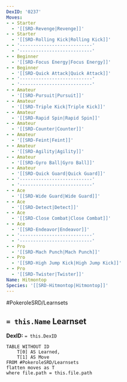 ```yaml
---
DexID: '0237'
Moves:
- - Starter
  - '[[SRD-Revenge|Revenge]]'
- - Starter
  - '[[SRD-Rolling Kick|Rolling Kick]]'
- - '---------------------------'
  - '---------------------------'
- - Beginner
  - '[[SRD-Focus Energy|Focus Energy]]'
- - Beginner
  - '[[SRD-Quick Attack|Quick Attack]]'
- - '---------------------------'
  - '---------------------------'
- - Amateur
  - '[[SRD-Pursuit|Pursuit]]'
- - Amateur
  - '[[SRD-Triple Kick|Triple Kick]]'
- - Amateur
  - '[[SRD-Rapid Spin|Rapid Spin]]'
- - Amateur
  - '[[SRD-Counter|Counter]]'
- - Amateur
  - '[[SRD-Feint|Feint]]'
- - Amateur
  - '[[SRD-Agility|Agility]]'
- - Amateur
  - '[[SRD-Gyro Ball|Gyro Ball]]'
- - Amateur
  - '[[SRD-Quick Guard|Quick Guard]]'
- - '---------------------------'
  - '---------------------------'
- - Ace
  - '[[SRD-Wide Guard|Wide Guard]]'
- - Ace
  - '[[SRD-Detect|Detect]]'
- - Ace
  - '[[SRD-Close Combat|Close Combat]]'
- - Ace
  - '[[SRD-Endeavor|Endeavor]]'
- - '---------------------------'
  - '---------------------------'
- - Pro
  - '[[SRD-Mach Punch|Mach Punch]]'
- - Pro
  - '[[SRD-High Jump Kick|High Jump Kick]]'
- - Pro
  - '[[SRD-Twister|Twister]]'
Name: Hitmontop
Species: '[[SRD-Hitmontop|Hitmontop]]'
---
```


#PokeroleSRD/Learnsets

## `= this.Name` Learnset

**DexID:** `= this.DexID`

```dataview
TABLE WITHOUT ID
    T[0] AS Learned,
    T[1] AS Move
FROM #PokeroleSRD/Learnsets
flatten moves as T
where file.path = this.file.path
```
